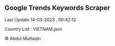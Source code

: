 

## Google Trends Keywords Scraper 
 
Last Update 14-03-2023 , 00:42:12

Country List :
VIETNAM.json



© Abdul Muttaqin 
